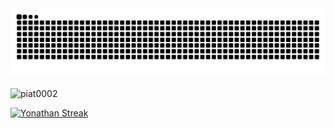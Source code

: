<img src="https://raw.githubusercontent.com/piat0002/piat0002/output/snake.svg" alt="Snake animation" />

<p><img align="center" src="https://github-readme-stats.vercel.app/api/top-langs?username=piat0002&show_icons=true&theme=highcontrast&locale=en&layout=compact" alt="piat0002" /></p>

<a href="https://git.io/streak-stats"><img src="https://streak-stats.demolab.com?user=piat0002&theme=tokyonight&locale=fr" alt="Yonathan Streak" /></a>
